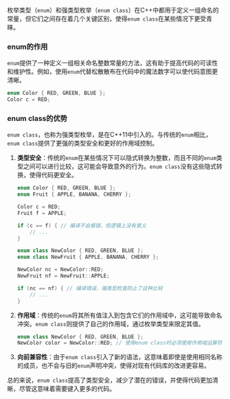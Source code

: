 枚举类型（`enum`）和强类型枚举（`enum class`）在C++中都用于定义一组命名的常量，但它们之间存在着几个关键区别，使得`enum class`在某些情况下更受青睐。

### enum的作用
`enum`提供了一种定义一组相关命名整数常量的方法，这有助于提高代码的可读性和维护性。例如，使用`enum`代替松散散布在代码中的魔法数字可以使代码意图更清晰。

```cpp
enum Color { RED, GREEN, BLUE };
Color c = RED;
```

### enum class的优势
`enum class`，也称为强类型枚举，是在C++11中引入的。与传统的`enum`相比，`enum class`提供了更强的类型安全和更好的作用域控制。

1. **类型安全**：传统的`enum`在某些情况下可以隐式转换为整数，而且不同的`enum`类型之间可以进行比较，这可能会导致意外的行为。`enum class`没有这些隐式转换，使得代码更安全。

    ```cpp
    enum Color { RED, GREEN, BLUE };
    enum Fruit { APPLE, BANANA, CHERRY };

    Color c = RED;
    Fruit f = APPLE;

    if (c == f) { // 编译不会报错，但逻辑上没有意义
        // ...
    }

    enum class NewColor { RED, GREEN, BLUE };
    enum class NewFruit { APPLE, BANANA, CHERRY };

    NewColor nc = NewColor::RED;
    NewFruit nf = NewFruit::APPLE;

    if (nc == nf) { // 编译错误，强类型检查防止了这种比较
        // ...
    }
    ```

2. **作用域**：传统的`enum`将其所有值注入到包含它们的作用域中，这可能导致命名冲突。`enum class`则提供了自己的作用域，通过枚举类型来限定其值。

    ```cpp
    enum class NewColor { RED, GREEN, BLUE };
    NewColor color = NewColor::RED; // 使用enum class时必须使用作用域运算符
    ```

3. **向前兼容性**：由于`enum class`引入了新的语法，这意味着即使是使用相同名称的成员，也不会与旧的`enum`声明冲突，使得对现有代码库的改进更容易。

总的来说，`enum class`提高了类型安全，减少了潜在的错误，并使得代码更加清晰，尽管这意味着需要键入更多的代码。
